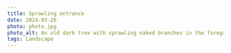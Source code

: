 ```yaml
---
title: Sprawling entrance
date: 2024-03-26
photo: photo.jpg
photo_alt: An old dark tree with sprawling naked branches in the foreground and an enlighten forest in the background
tags: Landscape
---
```

